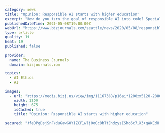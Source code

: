 ```yaml
---
category: news
title: "Opinion: Responsible AI starts with higher education"
excerpt: "How do you turn the goal of responsible AI into code? Specialized groups at Microsoft focus on translating ethics policy, research, and customer needs into actionable information for product teams across the company."
publishedDateTime: 2020-05-08T19:00:00Z
webUrl: "https://www.bizjournals.com/seattle/news/2020/05/08/responsible-ai-starts-with-higher-education.html"
type: article
quality: 19
heat: 19
published: false

provider:
  name: The Business Journals
  domain: bizjournals.com

topics:
  - AI Ethics
  - AI

images:
  - url: "https://media.bizj.us/view/img/11167308/p16ai*1200xx5120-2880-0-267.jpg"
    width: 1200
    height: 675
    isCached: true
    title: "Opinion: Responsible AI starts with higher education"

secured: "3feDPgDsjSnFvduGawG0YIZCP1wlj0oGc8bTtDhdzysISho6c7iX3+qWKEdH+Fgnds2fvUW4TtEQrTxBcQUG2TsPDOxE0wRmXyVVO3AU5zHydGXYhqxb/Wk8vzRwfkO6ORIgvmgYRs36Bicsc/4fwwpqP0+DCF2QiCZx8n20JnrhcmjIC9ghZlrYm5XrHzoUVF+EbTC6aL/tnqKOsf7Wk2xwpzC7x8AHFvvVGjy524AvEz5plZ7VFS0ESpQY9xCqfqVEjtKmhuhOe1B4o1kiCJuoC2GhI//cTpHWpL0RK4ta6BphCpg0Mc/vWNHmnxEV;CtUmz+A+0kuKtTG+L0Sk2Q=="
---
```


